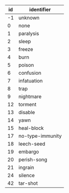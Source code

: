 | id |    identifier    |
|----|------------------|
| -1 | unknown          |
| 0  | none             |
| 1  | paralysis        |
| 2  | sleep            |
| 3  | freeze           |
| 4  | burn             |
| 5  | poison           |
| 6  | confusion        |
| 7  | infatuation      |
| 8  | trap             |
| 9  | nightmare        |
| 12 | torment          |
| 13 | disable          |
| 14 | yawn             |
| 15 | heal-block       |
| 17 | no-type-immunity |
| 18 | leech-seed       |
| 19 | embargo          |
| 20 | perish-song      |
| 21 | ingrain          |
| 24 | silence          |
| 42 | tar-shot         |

